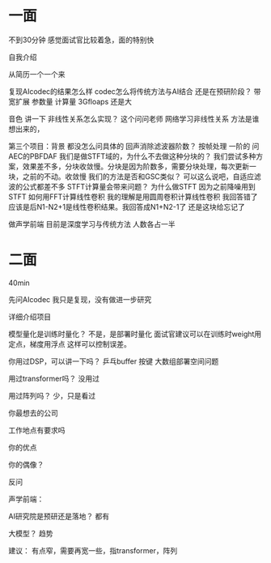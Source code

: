 
# 一面 
不到30分钟 感觉面试官比较着急，面的特别快

自我介绍

从简历一个一个来

复现AIcodec的结果怎么样
codec怎么将传统方法与AI结合   还是在预研阶段？
带宽扩展 参数量 计算量 3Gfloaps 还是大

音色 讲一下  非线性关系怎么实现？ 这个问问老师  网络学习非线性关系
方法是谁想出来的，

第三个项目：背景  都没怎么问具体的
回声消除滤波器阶数？ 按帧处理 一阶的
问AEC的PBFDAF 我们是做STFT域的，为什么不去做这种分块的？ 
我们尝试多种方案，效果差不多，分块收敛慢。分块是因为阶数多，需要分块处理，每次更新一块，之前的不动。收敛慢
我们的方法是否和GSC类似？ 可以这么说吧，自适应滤波的公式都差不多
STFT计算量会带来问题？  为什么做STFT 因为之前降噪用到STFT
如何用FFT计算线性卷积 我的理解是用圆周卷积计算线性卷积
我回答错了 应该是后N1-N2+1是线性卷积结果。我回答成N1+N2-1了
还是这块给忘记了

做声学前端 目前是深度学习与传统方法 人数各占一半

# 二面

40min

先问AIcodec  我只是复现，没有做进一步研究

详细介绍项目  

模型量化是训练时量化？ 不是，是部署时量化
面试官建议可以在训练时weight用定点，梯度用浮点 这样可以控制误差。

你用过DSP，可以讲一下吗？ 乒乓buffer  按键 大数组部署空间问题

用过transformer吗？ 没用过

用过阵列吗？ 少，只是看过

你最想去的公司

工作地点有要求吗

你的优点

你的偶像？

反问

声学前端：

AI研究院是预研还是落地？ 都有

大模型？ 趋势

建议： 有点窄，需要再宽一些，指transformer，阵列